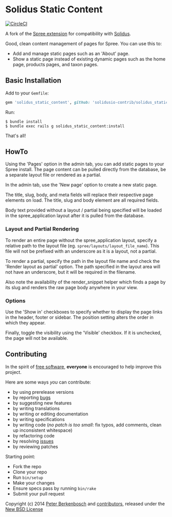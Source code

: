 # Solidus Static Content

[![CircleCI](https://circleci.com/gh/solidusio-contrib/solidus_static_content.svg?style=svg)](https://circleci.com/gh/solidusio-contrib/solidus_static_content)

A fork of the [Spree extension][1] for compatibility with [Solidus][7].

Good, clean content management of pages for Spree. You can use this to:

- Add and manage static pages such as an 'About' page.
- Show a static page instead of existing dynamic pages such as the home page,
  products pages, and taxon pages.

## Basic Installation

Add to your `Gemfile`:

```ruby
gem 'solidus_static_content', github: 'solidusio-contrib/solidus_static_content'
```

Run:

```
$ bundle install
$ bundle exec rails g solidus_static_content:install
```

That's all!


## HowTo

Using the 'Pages' option in the admin tab, you can add static pages to your
Spree install. The page content can be pulled directly from the database, be a
separate layout file or rendered as a partial.

In the admin tab, use the 'New page' option to create a new static page.

The title, slug, body, and meta fields will replace their respective page
elements on load. The title, slug and body element are all required fields.

Body text provided without a layout / partial being specified will be loaded in
the spree_application layout after it is pulled from the database.


### Layout and Partial Rendering

To render an entire page without the spree_application layout, specify a
relative path to the layout file (eg.  `spree/layouts/layout_file_name`). This
file will not be prefixed with an underscore as it is a layout, not a partial.

To render a partial, specify the path in the layout file name and check the
'Render layout as partial' option. The path specified in the layout area will
not have an underscore, but it will be required in the filename.

Also note the availability of the render_snippet helper which finds a page by
its slug and renders the raw page body anywhere in your view.

### Options

Use the 'Show in' checkboxes to specify whether to display the page links in the
header, footer or sidebar. The position setting alters the order in which they
appear.

Finally, toggle the visibility using the 'Visible' checkbox. If it is unchecked,
the page will not be available.


## Contributing

In the spirit of [free software][2], **everyone** is encouraged to help improve
this project.

Here are some ways *you* can contribute:

* by using prerelease versions
* by reporting [bugs][3]
* by suggesting new features
* by writing translations
* by writing or editing documentation
* by writing specifications
* by writing code (*no patch is too small*: fix typos, add comments, clean up inconsistent whitespace)
* by refactoring code
* by resolving [issues][3]
* by reviewing patches

Starting point:

* Fork the repo
* Clone your repo
* Run `bin/setup`
* Make your changes
* Ensure specs pass by running `bin/rake`
* Submit your pull request

Copyright (c) 2014 [Peter Berkenbosch][4] and [contributors][5], released under the [New BSD License][6]

[1]: https://github.com/spree-contrib/spree_static_content/
[2]: http://www.fsf.org/licensing/essays/free-sw.html
[3]: https://github.com/solidusio-contrib/solidus_static_content/issues
[4]: https://github.com/peterberkenbosch
[5]: https://github.com/solidusio-contrib/solidus_static_content/graphs/contributors
[6]: ./LICENSE.md
[7]: https://solidus.io/
